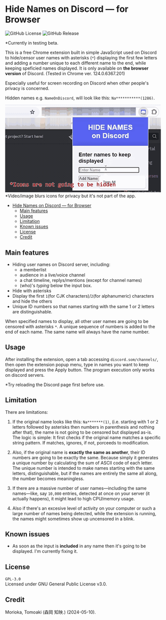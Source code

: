 # Hide Names on Discord — for Browser
![GitHub License](https://img.shields.io/github/license/Tom-M-Git/hide_names_on_discord_for_browser)
![GitHub Release](https://img.shields.io/github/v/release/Tom-M-Git/hide_names_on_discord_for_browser)

*Currently in testing beta.

This is a free Chrome extension built in simple JavaScript used on Discord to hide/censor user names with asterisks (`*`) displaying the first few letters and adding a number unique to each different name to the end, while keeping speficied names displayed. It is only available on **the browser version** of Discord. (Tested in Chrome ver. 124.0.6367.201)

Especially useful for screen recording on Discord when other people's privacy is concerned.

Hidden names e.g. `NameOnDiscord`, will look like this: `Na***********(1286)`.

![hide_names_on_discord_for_browser_intro](hide_names_on_discord_for_browser_intro.gif)
*Video/image blurs icons for privacy but it's not part of the app.

- [Hide Names on Discord — for Browser](#hide-names-on-discord--for-browser)
	- [Main features](#main-features)
	- [Usage](#usage)
	- [Limitation](#limitation)
	- [Known issues](#known-issues)
	- [License](#license)
	- [Credit](#credit)

## Main features
- Hiding user names on Discord server, including:
  - a memberlist
  - audience in a live/voice channel
  - a chat timeline, replys/mentions (except for channel names)
  - (who)'s *typing* below the input box.
- Hide with asterisks
- Display the first `1`(for CJK characters)/`2`(for alphanumeric) characters and hide the others
- Unique ID numbers so that names starting with the same 1 or 2 letters are distinguishable.

When specified names to display, all other user names are going to be censored with asterisks `*`.
A unique sequence of numbers is added to the end of each name. The same name will always have the name number.

## Usage
After installing the extension, open a tab accessing `discord.som/channels/`, then open the extension popup menu, type in names you want to keep displayed and press the Apply button.
The program execution only works on discord servers.

*Try reloading the Discord page first before use.

## Limitation
There are limitations:

1. If the original name looks like this: `Na*******(1)`, (i.e. starting with 1 or 2 letters followed by asterisks then numbers in parenthesis and nothing after that),
the name is not going to be censored but displayed as-is.
The logic is simple: It first checks if the original name matches a specific string pattern. If matches, ignores, if not, porceeds to modification.

2. Also, if the original name is **exactly the same as another**, their ID numbers are going to be exactly the same. Because simply it generates a unique number by calculating the sum of ASCII code of each letter. The unique number is intended to make names starting with the same letters, distinguishable, but if the names are entirely the same all along, the number becomes meaningless.

3. If there are a massive number of user names—including the same names—like, say `10,000` entries, detected at once on your server (it actually happens), it might lead to high CPU/memory usage.

4. Also if there's an excesive level of activity on your computer or such a large number of names being detected, while the extension is running, the names might sometimes show up uncensored in a blink.

## Known issues
- As soon as the input is **included** in any name then it's going to be displayed. I'm currently fixing it.

## License
`GPL-3.0`<br>
Licensed under GNU General Public License v3.0.

## Credit
Morioka, Tomoaki (森岡 知映.) (2024-05-10).